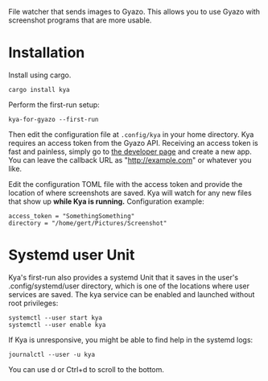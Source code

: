 File watcher that sends images to Gyazo. This allows you to use Gyazo with screenshot
programs that are more usable.

Installation
============

Install using cargo.

`cargo install kya`

Perform the first-run setup:

`kya-for-gyazo --first-run`

Then edit the configuration file at `.config/kya` in your home directory.
Kya requires an access token from the Gyazo API.
Receiving an access token is fast and painless, simply go to
[the developer page](https://gyazo.com/oauth/applications/) and create a new app.
You can leave the callback URL as "http://example.com" or whatever you like.

Edit the configuration TOML file with the access token and provide the location of where screenshots
are saved. Kya will watch for any new files that show up **while Kya is running.** Configuration example:

```
access_token = "SomethingSomething"
directory = "/home/gert/Pictures/Screenshot"
```

Systemd user Unit
=================

Kya's first-run also provides a systemd Unit that it saves in the user's .config/systemd/user
directory, which is one of the locations where user services are saved. The kya service can be
enabled and launched without root privileges:

```
systemctl --user start kya
systemctl --user enable kya
```

If Kya is unresponsive, you might be able to find help in the systemd logs:

`journalctl --user -u kya`

You can use d or Ctrl+d to scroll to the bottom.
